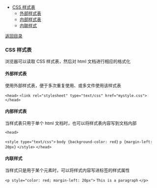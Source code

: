   
  
- [CSS 样式表](#css-样式表 )
  - [外部样式表](#外部样式表 )
  - [内部样式表](#内部样式表 )
  - [内联样式](#内联样式 )
  
[返回目录](Readme.md )
  
###  CSS 样式表
  
浏览器可以读取 CSS 样式表，然后对 html 文档进行相应的格式化
  
####  外部样式表
  
使用外部样式表，便于多次重复使用、或多文件使用该样式表
  
`<head>`
`<link rel="stylesheet" type="text/css" href="mystyle.css">`
`</head>`
  
####  内部样式表
  
当样式表只用于单个 html 文档时，也可以将样式表内容写到文档内部
  
`<head>`
  
`<style type="text/css">`
`body {background-color: red}`
`p {margin-left: 20px}`
`</style>`
`</head>`
  
####  内联样式
  
当样式只是用于某个元素时，可以将样式内容写进标签的样式属性
  
`<p style="color: red; margin-left: 20px">`
`This is a paragraph`
`</p>`
  
